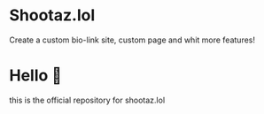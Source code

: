 # Shootaz.lol
Create a custom bio-link site, custom page and whit more features!

# Hello 👋
this is the official repository for shootaz.lol 

 
